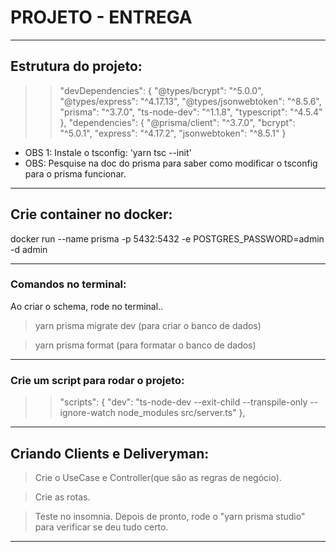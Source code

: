 # PROJETO - ENTREGA


____________________________________________________________________
## Estrutura do projeto:
>>  "devDependencies": {
>>    "@types/bcrypt": "^5.0.0",
>>    "@types/express": "^4.17.13",
>>    "@types/jsonwebtoken": "^8.5.6",
>>    "prisma": "^3.7.0",
>>    "ts-node-dev": "^1.1.8",
>>    "typescript": "^4.5.4"
>>  },
>>  "dependencies": {
>>    "@prisma/client": "^3.7.0",
>>    "bcrypt": "^5.0.1",
>>    "express": "^4.17.2",
>>    "jsonwebtoken": "^8.5.1"
>>}

- OBS 1: Instale o tsconfig: 'yarn tsc --init'
- OBS: Pesquise na doc do prisma para saber como modificar o tsconfig para o prisma funcionar.
____________________________________________________________________
## Crie container no docker:
docker run --name prisma -p 5432:5432 -e POSTGRES_PASSWORD=admin -d admin

_________________________________________________
### Comandos no terminal:
Ao criar o schema, rode no terminal..
> yarn prisma migrate dev (para criar o banco de dados)

> yarn prisma format (para formatar o banco de dados)

_________________________________________________
### Crie um script para rodar o projeto:

>> "scripts": {
>>   "dev": "ts-node-dev --exit-child --transpile-only --ignore-watch node_modules src/server.ts"
>> },
____________________________________________________________________
## Criando Clients e Deliveryman:
> Crie o UseCase e Controller(que são as regras de negócio).

> Crie as rotas.

> Teste no insomnia.
> Depois de pronto, rode o "yarn prisma studio" para verificar se deu tudo certo.

____________________________________________________________________
